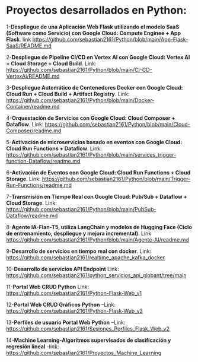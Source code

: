 # Proyectos desarrollados en Python:
1-**Despliegue de una Aplicación Web Flask utilizando el modelo SaaS (Software como Servicio) con Google Cloud: Compute Enginee + App Flask**. link https://github.com/sebastian2161/Python/blob/main/App-Flask-SaaS/README.md

2-**Despliegue de Pipeline CI/CD en Vertex AI con Google Cloud: Vertex AI + Cloud Storage + Cloud Build**. Link: https://github.com/sebastian2161/Python/blob/main/CI-CD-VertexAi/README.md

3-**Despliegue Automático de Contenedores Docker con Google Cloud: Cloud Run + Cloud Build + Artifact Registry**. Link: https://github.com/sebastian2161/Python/blob/main/Docker-Container/readme.md

4-**Orquestación de Servicios con Google Cloud: Cloud Composer + Dataflow**. Link: https://github.com/sebastian2161/Python/blob/main/Cloud-Composer/readme.md

5-**Activación de microservicios basado en eventos con Google Cloud: Cloud Run Functions + Dataflow**. Link: https://github.com/sebastian2161/Python/blob/main/services_trigger-function-Dataflow/readme.md

6-**Activación de Eventos con Google Cloud: Cloud Run Functions + Cloud Storage**. Link: https://github.com/sebastian2161/Python/blob/main/Trigger-Run-Functions/readme.md

7-**Transmisión en Tiempo Real con Google Cloud: Pub/Sub + Dataflow + Cloud Storage**. Link: https://github.com/sebastian2161/Python/blob/main/PubSub-Dataflow/readme.md

8-**Agente IA-Flan-T5, utiliza LangChain y modelos de Hugging Face (Ciclo de entrenamiento, despliegue y mejora incremental)**. Link https://github.com/sebastian2161/Python/blob/main/Agente-AI/readme.md

9-**Desarrollo de servicios en tiempo real con docker**. Link: https://github.com/sebastian2161/realtime_apache_kafka_docker

10-**Desarrollo de servicios API Endpoint** Link: https://github.com/sebastian2161/python_servicios_api_globant/tree/main

11-**Portal Web CRUD Python** Link: https://github.com/sebastian2161/Python-Flask-Web_v1

12-**Portal Web CRUD Gráficos Python** –Link: https://github.com/sebastian2161/Python-Flask-Web_v3

13-**Perfiles de usuario Portal Web Python** –Link: https://github.com/sebastian2161/Sesiones_Perfiles_Flask_Web_v2

14-**Machine Learning-Algoritmos supervisados de clasificación y regresión lineal** -link: https://github.com/sebastian2161/Proyectos_Machine_Learning

